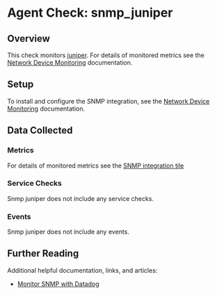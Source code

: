 # Agent Check: snmp_juniper

## Overview

This check monitors [juniper][1].
For details of monitored metrics see the [Network Device Monitoring][2] documentation.

## Setup

To install and configure the SNMP integration, see the [Network Device Monitoring][2] documentation.

## Data Collected

### Metrics

For details of monitored metrics see the [SNMP integration tile][2]

### Service Checks

Snmp juniper does not include any service checks.

### Events

Snmp juniper does not include any events.

## Further Reading

Additional helpful documentation, links, and articles:

* [Monitor SNMP with Datadog][3]

[1]: https://app.datadoghq.com/account/settings#integrations/snmp
[2]: https://docs.datadoghq.com/network_performance_monitoring/devices/setup
[3]: https://www.datadoghq.com/blog/monitor-snmp-with-datadog/